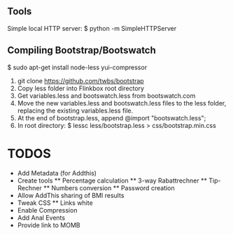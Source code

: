 ## Tools ##
Simple local HTTP server:
$ python -m SimpleHTTPServer

## Compiling Bootstrap/Bootswatch
$ sudo apt-get install node-less yui-compressor

1. git clone https://github.com/twbs/bootstrap
1. Copy less folder into Flinkbox root directory
1. Get variables.less and bootswatch.less from bootswatch.com
1. Move the new variables.less and bootswatch.less files to the less folder, replacing the existing variables.less file.
1. At the end of bootstrap.less, append @import "bootswatch.less";
1. In root directory:
$ lessc less/bootstrap.less > css/bootstrap.min.css


# TODOS ##
* Add Metadata (for Addthis)
* Create tools
** Percentage calculation
** 3-way Rabattrechner
** Tip-Rechner
** Numbers conversion
** Password creation
* Allow AddThis sharing of BMI results
* Tweak CSS
** Links white
* Enable Compression
* Add Anal Events
* Provide link to MOMB

